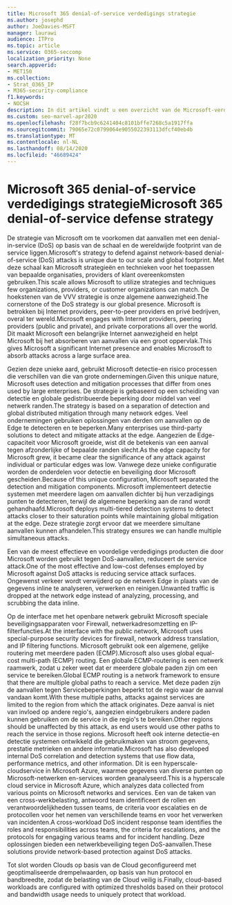 ```yaml
---
title: Microsoft 365 denial-of-service verdedigings strategie
ms.author: josephd
author: JoeDavies-MSFT
manager: laurawi
audience: ITPro
ms.topic: article
ms.service: O365-seccomp
localization_priority: None
search.appverid:
- MET150
ms.collection:
- Strat_O365_IP
- M365-security-compliance
f1.keywords:
- NOCSH
description: In dit artikel vindt u een overzicht van de Microsoft-verdedigings strategie voor denial-of-service-aanvallen (DoS).
ms.custom: seo-marvel-apr2020
ms.openlocfilehash: f28f7bcb9c6241404c8101bffe7268c5a1917ffa
ms.sourcegitcommit: 79065e72c0799064e9055022393113dfcf40eb4b
ms.translationtype: MT
ms.contentlocale: nl-NL
ms.lasthandoff: 08/14/2020
ms.locfileid: "46689424"
---
```

# <a name="microsoft-365-denial-of-service-defense-strategy"></a><span data-ttu-id="ea759-103">Microsoft 365 denial-of-service verdedigings strategie</span><span class="sxs-lookup"><span data-stu-id="ea759-103">Microsoft 365 denial-of-service defense strategy</span></span>

<span data-ttu-id="ea759-104">De strategie van Microsoft om te voorkomen dat aanvallen met een denial-in-service (DoS) op basis van de schaal en de wereldwijde footprint van de service liggen.</span><span class="sxs-lookup"><span data-stu-id="ea759-104">Microsoft's strategy to defend against network-based denial-of-service (DoS) attacks is unique due to our scale and global footprint.</span></span> <span data-ttu-id="ea759-105">Met deze schaal kan Microsoft strategieën en technieken voor het toepassen van bepaalde organisaties, providers of klant overeenkomsten gebruiken.</span><span class="sxs-lookup"><span data-stu-id="ea759-105">This scale allows Microsoft to utilize strategies and techniques few organizations, providers, or customer organizations can match.</span></span> <span data-ttu-id="ea759-106">De hoekstenen van de VVV strategie is onze algemene aanwezigheid.</span><span class="sxs-lookup"><span data-stu-id="ea759-106">The cornerstone of the DoS strategy is our global presence.</span></span> <span data-ttu-id="ea759-107">Microsoft is betrokken bij Internet providers, peer-to-peer providers en privé bedrijven, overal ter wereld.</span><span class="sxs-lookup"><span data-stu-id="ea759-107">Microsoft engages with Internet providers, peering providers (public and private), and private corporations all over the world.</span></span> <span data-ttu-id="ea759-108">Dit maakt Microsoft een belangrijke Internet aanwezigheid en helpt Microsoft bij het absorberen van aanvallen via een groot oppervlak.</span><span class="sxs-lookup"><span data-stu-id="ea759-108">This gives Microsoft a significant Internet presence and enables Microsoft to absorb attacks across a large surface area.</span></span>

<span data-ttu-id="ea759-109">Gezien deze unieke aard, gebruikt Microsoft detectie-en risico processen die verschillen van die van grote ondernemingen.</span><span class="sxs-lookup"><span data-stu-id="ea759-109">Given this unique nature, Microsoft uses detection and mitigation processes that differ from ones used by large enterprises.</span></span> <span data-ttu-id="ea759-110">De strategie is gebaseerd op een scheiding van detectie en globale gedistribueerde beperking door middel van veel netwerk randen.</span><span class="sxs-lookup"><span data-stu-id="ea759-110">The strategy is based on a separation of detection and global distributed mitigation through many network edges.</span></span> <span data-ttu-id="ea759-111">Veel ondernemingen gebruiken oplossingen van derden om aanvallen op de Edge te detecteren en te beperken.</span><span class="sxs-lookup"><span data-stu-id="ea759-111">Many enterprises use third-party solutions to detect and mitigate attacks at the edge.</span></span> <span data-ttu-id="ea759-112">Aangezien de Edge-capaciteit voor Microsoft groeide, wist dit de betekenis van een aanval tegen afzonderlijke of bepaalde randen slecht.</span><span class="sxs-lookup"><span data-stu-id="ea759-112">As the edge capacity for Microsoft grew, it became clear the significance of any attack against individual or particular edges was low.</span></span> <span data-ttu-id="ea759-113">Vanwege deze unieke configuratie worden de onderdelen voor detectie en beveiliging door Microsoft gescheiden.</span><span class="sxs-lookup"><span data-stu-id="ea759-113">Because of this unique configuration, Microsoft separated the detection and mitigation components.</span></span> <span data-ttu-id="ea759-114">Microsoft implementeert detectie systemen met meerdere lagen om aanvallen dichter bij hun verzadigings punten te detecteren, terwijl de algemene beperking aan de rand wordt gehandhaafd.</span><span class="sxs-lookup"><span data-stu-id="ea759-114">Microsoft deploys multi-tiered detection systems to detect attacks closer to their saturation points while maintaining global mitigation at the edge.</span></span> <span data-ttu-id="ea759-115">Deze strategie zorgt ervoor dat we meerdere simultane aanvallen kunnen afhandelen.</span><span class="sxs-lookup"><span data-stu-id="ea759-115">This strategy ensures we can handle multiple simultaneous attacks.</span></span>

<span data-ttu-id="ea759-116">Een van de meest effectieve en voordelige verdedigings producten die door Microsoft worden gebruikt tegen DoS-aanvallen, reduceert de service attack.</span><span class="sxs-lookup"><span data-stu-id="ea759-116">One of the most effective and low-cost defenses employed by Microsoft against DoS attacks is reducing service attack surfaces.</span></span> <span data-ttu-id="ea759-117">Ongewenst verkeer wordt verwijderd op de netwerk Edge in plaats van de gegevens inline te analyseren, verwerken en reinigen.</span><span class="sxs-lookup"><span data-stu-id="ea759-117">Unwanted traffic is dropped at the network edge instead of analyzing, processing, and scrubbing the data inline.</span></span>

<span data-ttu-id="ea759-118">Op de interface met het openbare netwerk gebruikt Microsoft speciale beveiligingsapparaten voor Firewall, netwerkadresomzetting en IP-filterfuncties.</span><span class="sxs-lookup"><span data-stu-id="ea759-118">At the interface with the public network, Microsoft uses special-purpose security devices for firewall, network address translation, and IP filtering functions.</span></span> <span data-ttu-id="ea759-119">Microsoft gebruikt ook een algemene, gelijke routering met meerdere paden (ECMP).</span><span class="sxs-lookup"><span data-stu-id="ea759-119">Microsoft also uses global equal-cost multi-path (ECMP) routing.</span></span> <span data-ttu-id="ea759-120">Een globale ECMP-routering is een netwerk raamwerk, zodat u zeker weet dat er meerdere globale paden zijn om een service te bereiken.</span><span class="sxs-lookup"><span data-stu-id="ea759-120">Global ECMP routing is a network framework to ensure that there are multiple global paths to reach a service.</span></span> <span data-ttu-id="ea759-121">Met deze paden zijn de aanvallen tegen Servicebeperkingen beperkt tot de regio waar de aanval vandaan komt.</span><span class="sxs-lookup"><span data-stu-id="ea759-121">With these multiple paths, attacks against services are limited to the region from which the attack originates.</span></span> <span data-ttu-id="ea759-122">Deze aanval is niet van invloed op andere regio's, aangezien eindgebruikers andere paden kunnen gebruiken om de service in die regio's te bereiken.</span><span class="sxs-lookup"><span data-stu-id="ea759-122">Other regions should be unaffected by this attack, as end users would use other paths to reach the service in those regions.</span></span> <span data-ttu-id="ea759-123">Microsoft heeft ook interne detectie-en detectie systemen ontwikkeld die gebruikmaken van stroom gegevens, prestatie metrieken en andere informatie.</span><span class="sxs-lookup"><span data-stu-id="ea759-123">Microsoft has also developed internal DoS correlation and detection systems that use flow data, performance metrics, and other information.</span></span> <span data-ttu-id="ea759-124">Dit is een hyperscale-cloudservice in Microsoft Azure, waarmee gegevens van diverse punten op Microsoft-netwerken en-services worden geanalyseerd.</span><span class="sxs-lookup"><span data-stu-id="ea759-124">This is a hyperscale cloud service in Microsoft Azure, which analyzes data collected from various points on Microsoft networks and services.</span></span> <span data-ttu-id="ea759-125">Een van de taken van een cross-werkbelasting, antwoord team identificeert de rollen en verantwoordelijkheden tussen teams, de criteria voor escalaties en de protocollen voor het nemen van verschillende teams en voor het verwerken van incidenten.</span><span class="sxs-lookup"><span data-stu-id="ea759-125">A cross-workload DoS incident response team identifies the roles and responsibilities across teams, the criteria for escalations, and the protocols for engaging various teams and for incident handling.</span></span> <span data-ttu-id="ea759-126">Deze oplossingen bieden een netwerkbeveiliging tegen DoS-aanvallen.</span><span class="sxs-lookup"><span data-stu-id="ea759-126">These solutions provide network-based protection against DoS attacks.</span></span>

<span data-ttu-id="ea759-127">Tot slot worden Clouds op basis van de Cloud geconfigureerd met geoptimaliseerde drempelwaarden, op basis van hun protocol en bandbreedte, zodat de belasting van de Cloud veilig is.</span><span class="sxs-lookup"><span data-stu-id="ea759-127">Finally, cloud-based workloads are configured with optimized thresholds based on their protocol and bandwidth usage needs to uniquely protect that workload.</span></span>
